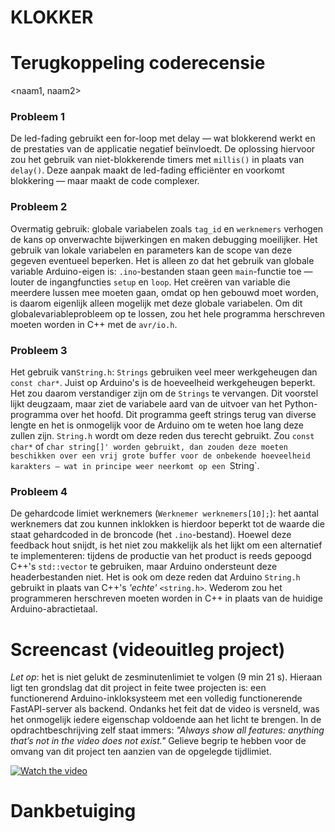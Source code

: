 # **KLOKKER**

# Terugkoppeling coderecensie
<naam1, naam2>

### Probleem 1
De led-fading gebruikt een for-loop met delay — wat blokkerend werkt en de prestaties van de applicatie negatief beïnvloedt. De oplossing hiervoor zou het gebruik van niet-blokkerende timers met `millis()` in plaats van `delay()`. Deze aanpak maakt de led-fading efficiënter en voorkomt blokkering — maar maakt de code complexer.

### Probleem 2
Overmatig gebruik: globale variabelen zoals `tag_id` en `werknemers` verhogen de kans op onverwachte bijwerkingen en maken debugging moeilijker. Het gebruik van lokale variabelen en parameters kan de scope van deze gegeven eventueel beperken. Het is alleen zo dat het gebruik van globale variable Arduino-eigen is: `.ino`-bestanden staan geen `main`-functie toe — louter de ingangfuncties `setup` en `loop`. Het creëren van variable die meerdere lussen mee moeten gaan, omdat op hen gebouwd moet worden, is daarom eigenlijk alleen mogelijk met deze globale variabelen. Om dit globalevariableprobleem op te lossen, zou het hele programma herschreven moeten worden in C++ met de `avr/io.h`.

### Probleem 3
Het gebruik van`String.h`: `Strings` gebruiken veel meer werkgeheugen dan `const char*`. Juist op Arduino's is de hoeveelheid werkgeheugen beperkt. Het zou daarom verstandiger zijn om de `Strings` te vervangen. Dit voorstel lijkt deugzaam, maar ziet de variabele aard van de uitvoer van het Python-programma over het hoofd. Dit programma geeft strings terug van diverse lengte en het is onmogelijk voor de Arduino om te weten hoe lang deze zullen zijn. `String.h` wordt om deze reden dus terecht gebruikt. Zou `const char*` of `char string[]' worden gebruikt, dan zouden deze moeten beschikken over een vrij grote buffer voor de onbekende hoeveelheid karakters — wat in principe weer neerkomt op een `String`.  

### Probleem 4
De gehardcode limiet werknemers (`Werknemer werknemers[10];`): het aantal werknemers dat zou kunnen inklokken is hierdoor beperkt tot de waarde die staat gehardcoded in de broncode (het `.ino`-bestand). Hoewel deze feedback hout snijdt, is het niet zou makkelijk als het lijkt om een alternatief te implementeren: tijdens de productie van het product is reeds gepoogd C++'s `std::vector` te gebruiken, maar Arduino ondersteunt deze headerbestanden niet. Het is ook om deze reden dat Arduino `String.h` gebruikt in plaats van C++'s _'echte'_ `<string.h>`. Wederom zou het programmeren herschreven moeten worden in C++ in plaats van de huidige Arduino-abractietaal.

# Screencast (videouitleg project)
_Let op_: het is niet gelukt de zesminutenlimiet te volgen (9 min 21 s). Hieraan ligt ten grondslag dat dit project in feite twee projecten is: een functionerend Arduino-inkloksysteem met een volledig functionerende FastAPI-server als backend. Ondanks het feit dat de video is versneld, was het onmogelijk iedere eigenschap voldoende aan het licht te brengen. In de opdrachtbeschrijving zelf staat immers: _"Always show all features: anything that’s not in the video does not exist."_ Gelieve begrip te hebben voor de omvang van dit project ten aanzien van de opgelegde tijdlimiet.

[![Watch the video](https://img.youtube.com/vi/RMWA1lSlNLs/0.jpg)](https://youtu.be/RMWA1lSlNLs?si=7sysB5itTmAV0ADO)

# Dankbetuiging

